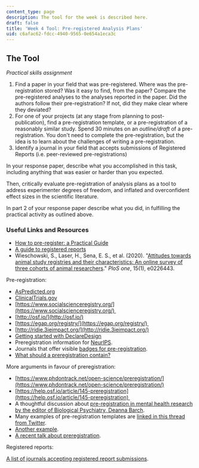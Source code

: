 ```yaml
---
content_type: page
description: The tool for the week is described here.
draft: false
title: 'Week 4 Tool: Pre-registered Analysis Plans'
uid: c6afac62-fdcc-4940-9565-0e654a1eca3c
---
```

## The Tool

*Practical skills assignment*

1. Find a paper in your field that was pre-registered. Where was the pre-registration stored? Was it easy to find, from the paper? Compare the pre-registered analyses to the analyses reported in the paper. Did the authors follow their pre-registration? If not, did they make clear where they deviated?
2. For one of your projects (at any stage from planning to post-publication), find a pre-registration template, or a pre-registration of a reasonably similar study. Spend 30 minutes on an *outline/draft* of a pre-registration. You don't need to complete the pre-registration, but the idea is to learn about the challenges of writing a pre-registration. 
3. Identify a journal in your field that accepts submissions of Registered Reports (i.e. peer-reviewed pre-registrations)

In your response paper, describe what you accomplished in this task, including anything that was easier or harder than you expected.

Then, critically evaluate pre-registration of analysis plans as a tool to address experimenter degrees of freedom, and inflated and overconfident effect sizes in the scientific literature.

In part 2 of your response paper describe what you did, in fulfilling the practical activity as outlined above. 

### Useful Links and Resources

- [How to pre-register: a Practical Guide](https://osf.io/2vu7m/)
- [A guide to registered reports](https://www.cos.io/initiatives/registered-reports)
- Wieschowski, S., Laser, H., Sena, E. S., et al. (2020). "[Attitudes towards animal study registries and their characteristics: An online survey of three cohorts of animal researchers](https://journals.plos.org/plosone/article?id=10.1371/journal.pone.0226443)." *PloS one*, 15(1), e0226443.

Pre-registration:

- [AsPredicted.org](https://aspredicted.org/)
- [ClinicalTrials.gov](https://clinicaltrials.gov/)
- [https://www.socialscienceregistry.org/](https://www.socialscienceregistry.org/) 
- [http://osf.io/](http://osf.io/)
- [https://egap.org/registry/](https://egap.org/registry/) 
- [http://ridie.3ieimpact.org/](http://ridie.3ieimpact.org/)
- [Getting started with DeclareDesign](https://declaredesign.org/getting-started/)
- Preregistration information for [NeurIPS](https://preregister.science/neurips2020.html).
- Journals that offer visible [badges for pre-registration](https://www.cos.io/initiatives/badges).
- [What should a preregistration contain?](https://psyarxiv.com/cj5mh/)

More arguments in favour of preregistration:

- [https://www.phdontrack.net/open-science/preregistration/](https://www.phdontrack.net/open-science/preregistration/)
- [https://help.osf.io/article/145-preregistration](https://help.osf.io/article/145-preregistration) 
- A thoughtful discussion about [pre-registration in mental health research by the editor of Biological Psychiatry, Deanna Barch](https://www.bpsgos.org/article/S2667-1743%2821%2900062-8/fulltext).
- Many examples of pre-registration templates are [linked in this thread from Twitter](https://twitter.com/katiecorker/status/1356693366256328708).
- [Another example](https://docs.google.com/document/d/1DaNmJEtBy04bq1l5OxS4JAscdZEkUGATURWwnBKLYxk/edit?pli=1).
- [A recent talk about preregistration](https://www.youtube.com/watch?v=-fz_kZvlWpw).

Registered reports:

[A list of journals accepting registered report submissions](https://www.cos.io/initiatives/registered-reports).